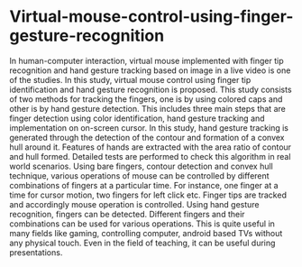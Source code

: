 # Virtual-mouse-control-using-finger-gesture-recognition
In human-computer interaction, virtual mouse implemented with finger tip recognition and hand gesture
tracking based on image in a live video is one of the studies. In this study, virtual mouse control using finger tip identification
and hand gesture recognition is proposed. This study consists of two methods for tracking the fingers, one is by using colored
caps and other is by hand gesture detection. This includes three main steps that are finger detection using color identification,
hand gesture tracking and implementation on on-screen cursor. In this study, hand gesture tracking is generated through the
detection of the contour and formation of a convex hull around it. Features of hands are extracted with the area ratio of
contour and hull formed. Detailed tests are performed to check this algorithm in real world scenarios.
Using bare fingers, contour detection and convex hull technique, various operations of mouse can be controlled by different combinations of fingers at a particular time. For instance, one finger at a time for cursor motion, two fingers for left click etc. Finger tips are tracked and accordingly mouse operation is controlled.
Using hand gesture recognition, fingers can be detected. Different fingers and their combinations can be used for various operations. This is quite useful in many fields like gaming, controlling computer, android based TVs without any physical touch. Even in the
field of teaching, it can be useful during presentations.
